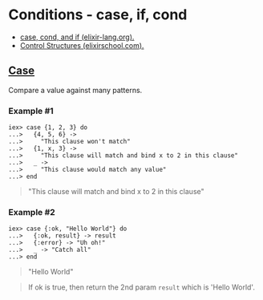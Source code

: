 # Conditions - case, if, cond

* [case, cond, and if (elixir-lang.org).](https://elixir-lang.org/getting-started/case-cond-and-if.html)
* [Control Structures (elixirschool.com).](https://elixirschool.com/en/lessons/basics/control-structures/)

## [Case](https://elixir-lang.org/getting-started/case-cond-and-if.html#case)

Compare a value against many patterns.

### Example #1

```shell
iex> case {1, 2, 3} do
...>   {4, 5, 6} ->
...>     "This clause won't match"
...>   {1, x, 3} ->
...>     "This clause will match and bind x to 2 in this clause"
...>   _ ->
...>     "This clause would match any value"
...> end
```
> "This clause will match and bind x to 2 in this clause"

### Example #2

```shell
iex> case {:ok, "Hello World"} do
...>   {:ok, result} -> result
...>   {:error} -> "Uh oh!"
...>   _ -> "Catch all"
...> end
```
> "Hello World"

> If ok is true, then return the 2nd param `result` which is 'Hello World'.